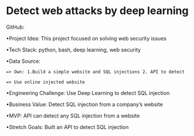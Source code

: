 # Detect web attacks by deep learning
GitHub:

•Project Idea: This project focused on solving web security issues

•Tech Stack: python, bash, deep learning, web security

•Data Source:  
	
	=> Own: 1.Build a simple website and SQL injections 2. API to detect
	
	=> Use online injected website

•Engineering Challenge: Use Deep Learning to detect SQL injection

•Business Value: Detect SQL injection from a company’s website

•MVP: API can detect any SQL injection from a website

•Stretch Goals: Built an API to detect SQL injection
